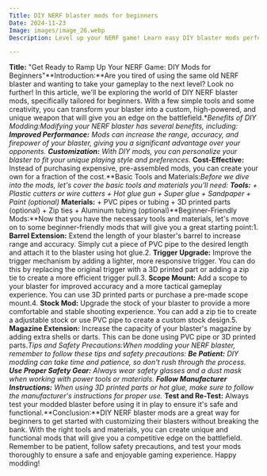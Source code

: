 ```yaml
---
Title: DIY NERF blaster mods for beginners
Date: 2024-11-23
Image: images/image_26.webp
Description: Level up your NERF game! Learn easy DIY blaster mods perfect for beginners. Customize your blasters & unleash epic foam battles.  Get started today!  

---
```


**Title:** "Get Ready to Ramp Up Your NERF Game: DIY Mods for Beginners"**Introduction:**Are you tired of using the same old NERF blaster and wanting to take your gameplay to the next level? Look no further! In this article, we'll be exploring the world of DIY NERF blaster mods, specifically tailored for beginners. With a few simple tools and some creativity, you can transform your blaster into a custom, high-powered, and unique weapon that will give you an edge on the battlefield.**Benefits of DIY Modding:**Modifying your NERF blaster has several benefits, including:* **Improved Performance:** Mods can increase the range, accuracy, and firepower of your blaster, giving you a significant advantage over your opponents.* **Customization:** With DIY mods, you can personalize your blaster to fit your unique playing style and preferences.* **Cost-Effective:** Instead of purchasing expensive, pre-assembled mods, you can create your own for a fraction of the cost.**Basic Tools and Materials:**Before we dive into the mods, let's cover the basic tools and materials you'll need:* **Tools:** + Plastic cutters or wire cutters + Hot glue gun + Super glue + Sandpaper + Paint (optional)* **Materials:** + PVC pipes or tubing + 3D printed parts (optional) + Zip ties + Aluminum tubing (optional)**Beginner-Friendly Mods:**Now that you have the necessary tools and materials, let's move on to some beginner-friendly mods that will give you a great starting point:1. **Barrel Extension:** Extend the length of your blaster's barrel to increase range and accuracy. Simply cut a piece of PVC pipe to the desired length and attach it to the blaster using hot glue.2. **Trigger Upgrade:** Improve the trigger mechanism by adding a lighter, more responsive trigger. You can do this by replacing the original trigger with a 3D printed part or adding a zip tie to create a more efficient trigger pull.3. **Scope Mount:** Add a scope to your blaster for improved accuracy and a more tactical gameplay experience. You can use 3D printed parts or purchase a pre-made scope mount.4. **Stock Mod:** Upgrade the stock of your blaster to provide a more comfortable and stable shooting experience. You can add a zip tie to create a adjustable stock or use PVC pipe to create a custom stock design.5. **Magazine Extension:** Increase the capacity of your blaster's magazine by adding extra shells or darts. This can be done using PVC pipe or 3D printed parts.**Tips and Safety Precautions:**When modding your NERF blaster, remember to follow these tips and safety precautions:* **Be Patient:** DIY modding can take time and patience, so don't rush through the process.* **Use Proper Safety Gear:** Always wear safety glasses and a dust mask when working with power tools or materials.* **Follow Manufacturer Instructions:** When using 3D printed parts or hot glue, make sure to follow the manufacturer's instructions for proper use.* **Test and Re-Test:** Always test your modded blaster before using it in play to ensure it's safe and functional.**Conclusion:**DIY NERF blaster mods are a great way for beginners to get started with customizing their blasters without breaking the bank. With the right tools and materials, you can create unique and functional mods that will give you a competitive edge on the battlefield. Remember to be patient, follow safety precautions, and test your mods thoroughly to ensure a safe and enjoyable gaming experience. Happy modding! 
